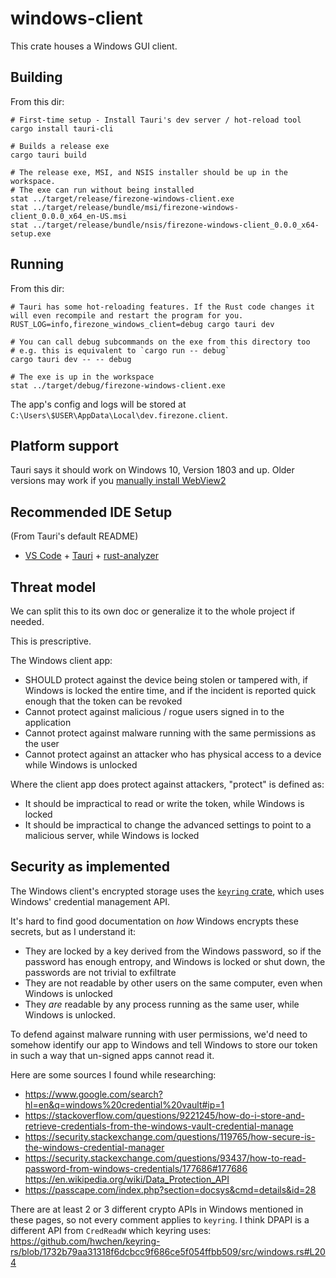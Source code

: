 # windows-client

This crate houses a Windows GUI client.

## Building

From this dir:

```
# First-time setup - Install Tauri's dev server / hot-reload tool
cargo install tauri-cli

# Builds a release exe
cargo tauri build

# The release exe, MSI, and NSIS installer should be up in the workspace.
# The exe can run without being installed
stat ../target/release/firezone-windows-client.exe
stat ../target/release/bundle/msi/firezone-windows-client_0.0.0_x64_en-US.msi
stat ../target/release/bundle/nsis/firezone-windows-client_0.0.0_x64-setup.exe
```

## Running

From this dir:

```
# Tauri has some hot-reloading features. If the Rust code changes it will even recompile and restart the program for you.
RUST_LOG=info,firezone_windows_client=debug cargo tauri dev

# You can call debug subcommands on the exe from this directory too
# e.g. this is equivalent to `cargo run -- debug`
cargo tauri dev -- -- debug

# The exe is up in the workspace
stat ../target/debug/firezone-windows-client.exe
```

The app's config and logs will be stored at `C:\Users\$USER\AppData\Local\dev.firezone.client`.

## Platform support

Tauri says it should work on Windows 10, Version 1803 and up. Older versions may work if you [manually install WebView2](https://tauri.app/v1/guides/getting-started/prerequisites#2-webview2)

## Recommended IDE Setup

(From Tauri's default README)

- [VS Code](https://code.visualstudio.com/) + [Tauri](https://marketplace.visualstudio.com/items?itemName=tauri-apps.tauri-vscode) + [rust-analyzer](https://marketplace.visualstudio.com/items?itemName=rust-lang.rust-analyzer)

## Threat model

We can split this to its own doc or generalize it to the whole project if needed.

This is prescriptive.

The Windows client app:

- SHOULD protect against the device being stolen or tampered with, if Windows is locked the entire time, and if the incident is reported quick enough that the token can be revoked
- Cannot protect against malicious / rogue users signed in to the application
- Cannot protect against malware running with the same permissions as the user
- Cannot protect against an attacker who has physical access to a device while Windows is unlocked

Where the client app does protect against attackers, "protect" is defined as:

- It should be impractical to read or write the token, while Windows is locked
- It should be impractical to change the advanced settings to point to a malicious server, while Windows is locked

## Security as implemented

The Windows client's encrypted storage uses the [`keyring` crate](https://crates.io/crates/keyring), which uses Windows' credential management API.

It's hard to find good documentation on _how_ Windows encrypts these secrets, but as I understand it:

- They are locked by a key derived from the Windows password, so if the password has enough entropy, and Windows is locked or shut down, the passwords are not trivial to exfiltrate
- They are not readable by other users on the same computer, even when Windows is unlocked
- They _are_ readable by any process running as the same user, while Windows is unlocked.

To defend against malware running with user permissions, we'd need to somehow identify our app to Windows and tell Windows to store our token in such a way that un-signed apps cannot read it.

Here are some sources I found while researching:

- https://www.google.com/search?hl=en&q=windows%20credential%20vault#ip=1
- https://stackoverflow.com/questions/9221245/how-do-i-store-and-retrieve-credentials-from-the-windows-vault-credential-manage
- https://security.stackexchange.com/questions/119765/how-secure-is-the-windows-credential-manager
- https://security.stackexchange.com/questions/93437/how-to-read-password-from-windows-credentials/177686#177686
https://en.wikipedia.org/wiki/Data_Protection_API
- https://passcape.com/index.php?section=docsys&cmd=details&id=28

There are at least 2 or 3 different crypto APIs in Windows mentioned in these pages, so not every comment applies to `keyring`. I think DPAPI is a different API from `CredReadW` which keyring uses: https://github.com/hwchen/keyring-rs/blob/1732b79aa31318f6dcbcc9f686ce5f054ffbb509/src/windows.rs#L204
